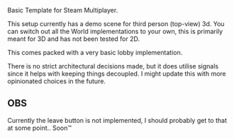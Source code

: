 Basic Template for Steam Multiplayer.

This setup currently has a demo scene for third person (top-view) 3d. You can switch out all the World implementations to your own, this is primarily meant for 3D and has not been tested for 2D.

This comes packed with a very basic lobby implementation.

There is no strict architectural decisions made, but it does utilise signals since it helps with keeping things decoupled. I might update this with more opinionated choices in the future.

## OBS
Currently the leave button is not implemented, I should probably get to that at some point.. Soon™
